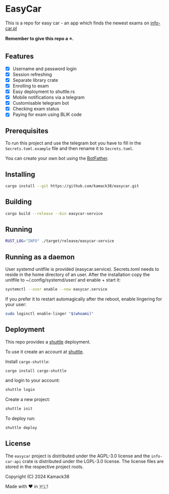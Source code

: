# EasyCar

This is a repo for easy car - an app which finds the newest exams on
[info-car.pl](https://info-car.pl/)

**Remember to give this repo a ⭐.**

## Features

- [x] Username and password login
- [x] Session refreshing
- [x] Separate library crate
- [x] Enrolling to exam
- [x] Easy deployment to shuttle.rs
- [x] Mobile notifications via a telegram
- [x] Customisable telegram bot
- [x] Checking exam status
- [x] Paying for exam using BLIK code

## Prerequisites

To run this project and use the telegram bot you have to fill in the
`Secrets.toml.example` file and then rename it to `Secrets.toml`.

You can create your own bot using the [BotFather](https://t.me/botfather).

## Installing

```bash
cargo install --git https://github.com/kamack38/easycar.git
```

## Building

```bash
cargo build --release --bin easycar-service
```

## Running

```bash
RUST_LOG="INFO" ./target/release/easycar-service
```

## Running as a daemon

User systemd unitfile is provided (easycar.service).
Secrets.toml needs to reside in the home directory of an user.
After the installation copy the unitfile to ~/.config/systemd/user/ and enable + start it:

```bash
systemctl --user enable --now easycar.service
```

If you prefer it to restart automagically after the reboot, enable lingering for your user:

```bash
sudo loginctl enable-linger "$(whoami)"
```

## Deployment

This repo provides a [shuttle](shuttle.rs) deployment.

To use it create an account at [shuttle](https://console.shuttle.rs/login).

Install `cargo-shuttle`:

```bash
cargo install cargo-shuttle
```

and login to your account:

```bash
shuttle login
```

Create a new project:

```bash
shuttle init
```

To deploy run:

```bash
shuttle deploy
```

## License

The `easycar` project is distributed under the AGPL-3.0 license and the
`info-car-api` crate is distributed under the LGPL-3.0 license. The license
files are stored in the respective project roots.

Copyright (C) 2024 Kamack38

Made with :heart: in :poland:!
